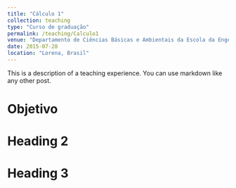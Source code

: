 ```yaml
---
title: "Cálculo 1"
collection: teaching
type: "Curso de graduação"
permalink: /teaching/Calculo1
venue: "Departamento de Ciências Básicas e Ambientais da Escola da Engenharia de Lorena"
date: 2015-07-28
location: "Lorena, Brasil"
---
```


This is a description of a teaching experience. You can use markdown like any other post.

Objetivo
======

Heading 2
======

Heading 3
======
